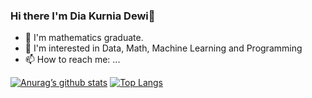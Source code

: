 ### Hi there I'm Dia Kurnia Dewi👋
- 🔭 I'm mathematics graduate.
- 🌱 I'm interested in Data, Math, Machine Learning and Programming
- 📫 How to reach me: ...

[![Anurag’s github stats](https://github-readme-stats.vercel.app/api?username=diakurnia)](https://github.com/diakurnia)
[![Top Langs](https://github-readme-stats.vercel.app/api/top-langs/?username=diakurnia&layout=compact)](https://github.com/diakurnia)

<!--
**diakurnia/diakurnia** is a ✨ _special_ ✨ repository because its `README.md` (this file) appears on your GitHub profile.

Here are some ideas to get you started:

- 🔭 I’m currently working on ...
- 🌱 I’m currently learning ...
- 👯 I’m looking to collaborate on ...
- 🤔 I’m looking for help with ...
- 💬 Ask me about ...
- 📫 How to reach me: ...
- 😄 Pronouns: ...
- ⚡ Fun fact: ...
-->
